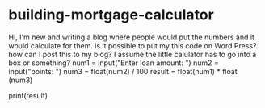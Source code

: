 # building-mortgage-calculator
Hi, I'm new and writing a blog where people would put the numbers and it would calculate for them. is it possible to put my this code on Word Press? how can I post this to my blog? I assume the little calulator has to go into a box or something?
num1 = input("Enter loan amount: ")
num2 = input("points: ")
num3 = float(num2) / 100
result = float(num1) * float (num3)

print(result)
